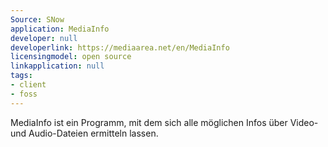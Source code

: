 ```yaml
---
Source: SNow
application: MediaInfo
developer: null
developerlink: https://mediaarea.net/en/MediaInfo
licensingmodel: open source
linkapplication: null
tags:
- client
- foss
---
```

MediaInfo ist ein Programm, mit dem sich alle möglichen Infos über Video- und Audio-Dateien ermitteln lassen.
